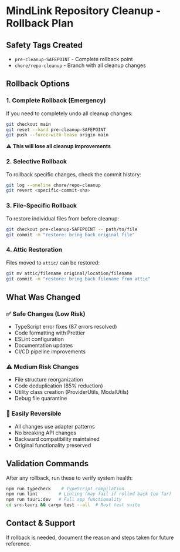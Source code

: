 # MindLink Repository Cleanup - Rollback Plan

## Safety Tags Created
- `pre-cleanup-SAFEPOINT` - Complete rollback point
- `chore/repo-cleanup` - Branch with all cleanup changes

## Rollback Options

### 1. Complete Rollback (Emergency)
If you need to completely undo all cleanup changes:
```bash
git checkout main
git reset --hard pre-cleanup-SAFEPOINT
git push --force-with-lease origin main
```
⚠️ **This will lose all cleanup improvements**

### 2. Selective Rollback
To rollback specific changes, check the commit history:
```bash
git log --oneline chore/repo-cleanup
git revert <specific-commit-sha>
```

### 3. File-Specific Rollback
To restore individual files from before cleanup:
```bash
git checkout pre-cleanup-SAFEPOINT -- path/to/file
git commit -m "restore: bring back original file"
```

### 4. Attic Restoration
Files moved to `attic/` can be restored:
```bash
git mv attic/filename original/location/filename
git commit -m "restore: bring back filename from attic"
```

## What Was Changed

### ✅ Safe Changes (Low Risk)
- TypeScript error fixes (87 errors resolved)
- Code formatting with Prettier
- ESLint configuration
- Documentation updates
- CI/CD pipeline improvements

### ⚠️ Medium Risk Changes
- File structure reorganization
- Code deduplication (85% reduction)
- Utility class creation (ProviderUtils, ModalUtils)
- Debug file quarantine

### 🔄 Easily Reversible
- All changes use adapter patterns
- No breaking API changes
- Backward compatibility maintained
- Original functionality preserved

## Validation Commands
After any rollback, run these to verify system health:
```bash
npm run typecheck    # TypeScript compilation
npm run lint        # Linting (may fail if rolled back too far)
npm run tauri:dev   # Full app functionality
cd src-tauri && cargo test --all  # Rust test suite
```

## Contact & Support
If rollback is needed, document the reason and steps taken for future reference.